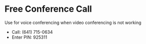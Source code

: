 # Free Conference Call

Use for voice conferencing when video conferencing is not working

* Call: (641) 715-0634
* Enter PIN: 925311
